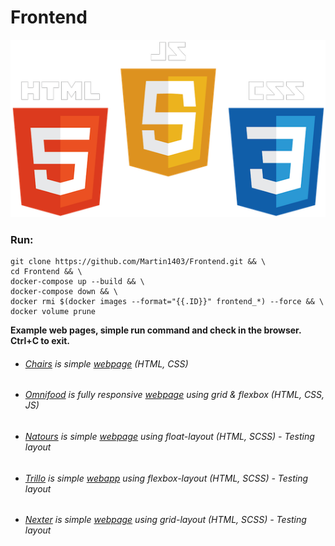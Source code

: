 Frontend 
========
![](logo.png)
### Run:
```
git clone https://github.com/Martin1403/Frontend.git && \
cd Frontend && \
docker-compose up --build && \
docker-compose down && \
docker rmi $(docker images --format="{{.ID}}" frontend_*) --force && \
docker volume prune
```

**Example web pages, simple run command and check in the browser. Ctrl+C to exit.**
+ ###### [Chairs](https://github.com/Martin1403/Frontend/tree/master/webpages/chairs) is simple [webpage](http://localhost:5000/) (HTML, CSS)
+ ###### [Omnifood](https://github.com/Martin1403/Frontend/tree/master/webpages/omnifood) is fully responsive [webpage](http://localhost:5001/) using grid & flexbox (HTML, CSS, JS)
+ ###### [Natours](https://github.com/Martin1403/Frontend/tree/master/webpages/natours) is simple [webpage](http://localhost:5002/) using float-layout (HTML, SCSS) - Testing layout
+ ###### [Trillo](https://github.com/Martin1403/Frontend/tree/master/webpages/trillo) is simple [webapp](http://localhost:5003/) using flexbox-layout (HTML, SCSS) - Testing layout
+ ###### [Nexter](https://github.com/Martin1403/Frontend/tree/master/webpages/nexter) is simple [webpage](http://localhost:5004/) using grid-layout (HTML, SCSS) - Testing layout



